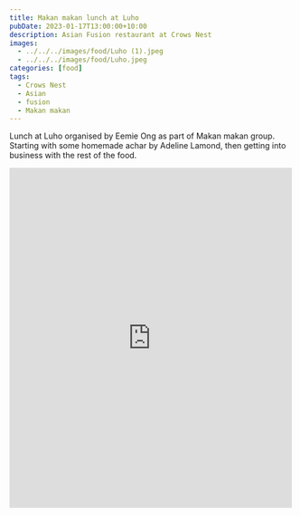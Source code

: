 ```yaml
---
title: Makan makan lunch at Luho
pubDate: 2023-01-17T13:00:00+10:00
description: Asian Fusion restaurant at Crows Nest
images:
  - ../../../images/food/Luho (1).jpeg
  - ../../../images/food/Luho.jpeg
categories: [food]
tags:
  - Crows Nest
  - Asian
  - fusion
  - Makan makan
---
```


Lunch at Luho organised by Eemie Ong as part of Makan makan group. Starting with some homemade achar by Adeline Lamond, then getting into business with the rest of the food.

<iframe src="https://www.facebook.com/plugins/post.php?href=https%3A%2F%2Fwww.facebook.com%2Fchris1.tham%2Fposts%2Fpfbid02YDu7h9E7JdiEVsR5cE5acnpYv1SLnobyF3o2dvPD28zwh9tihg6ZkrjRznUbtRMWl&show_text=true&width=500" width="500" height="601" style="border:none;overflow:hidden" scrolling="no" frameborder="0" allowfullscreen="true" allow="autoplay; clipboard-write; encrypted-media; picture-in-picture; web-share"></iframe>
